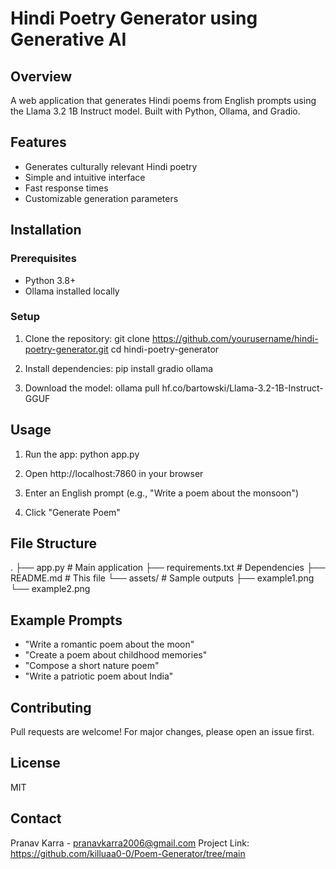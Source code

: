 # Hindi Poetry Generator using Generative AI

## Overview
A web application that generates Hindi poems from English prompts using the Llama 3.2 1B Instruct model. Built with Python, Ollama, and Gradio.

## Features
- Generates culturally relevant Hindi poetry
- Simple and intuitive interface
- Fast response times
- Customizable generation parameters

## Installation

### Prerequisites
- Python 3.8+
- Ollama installed locally

### Setup
1. Clone the repository:
git clone https://github.com/yourusername/hindi-poetry-generator.git
cd hindi-poetry-generator

2. Install dependencies:
pip install gradio ollama

3. Download the model:
ollama pull hf.co/bartowski/Llama-3.2-1B-Instruct-GGUF

## Usage
1. Run the app:
python app.py

2. Open http://localhost:7860 in your browser

3. Enter an English prompt (e.g., "Write a poem about the monsoon")

4. Click "Generate Poem"

## File Structure
.
├── app.py                # Main application
├── requirements.txt      # Dependencies
├── README.md             # This file
└── assets/               # Sample outputs
    ├── example1.png
    └── example2.png

## Example Prompts
- "Write a romantic poem about the moon"
- "Create a poem about childhood memories"
- "Compose a short nature poem"
- "Write a patriotic poem about India"

## Contributing
Pull requests are welcome! For major changes, please open an issue first.

## License
MIT

## Contact
Pranav Karra - pranavkarra2006@gmail.com 
Project Link: https://github.com/killuaa0-0/Poem-Generator/tree/main
